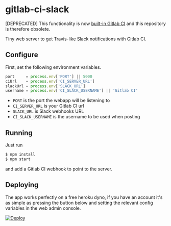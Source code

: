 # gitlab-ci-slack

[DEPRECATED] This functionality is now [built-in Gitlab CI](https://gitlab.com/gitlab-org/gitlab-ci/commit/a40989d27ea8a1c5d23dfd5b82f25e09527b2c80) and this repository is therefore obsolete.

Tiny web server to get Travis-like Slack notifications
with Gitlab CI.

## Configure

First, set the following environment variables.

```javascript
port     = process.env['PORT'] || 5000
ciUrl    = process.env['CI_SERVER_URL']
slackUrl = process.env['SLACK_URL']
username = process.env['CI_SLACK_USERNAME'] || 'Gitlab CI'
```

* `PORT` is the port the webapp will be listening to
* `CI_SERVER_URL` is your Gitlab CI url
* `SLACK_URL` is Slack webhooks URL
* `CI_SLACK_USERNAME` is the username to be used when posting

## Running

Just run

```sh
$ npm install
$ npm start
```

and add a Gitlab CI webhook to point to the server.

## Deploying

The app works perfectly on a free heroku dyno, if you have an account it's as simple as pressing the button below and setting the relevant config variables in the web admin console.

[![Deploy](https://www.herokucdn.com/deploy/button.png)](https://heroku.com/deploy)

